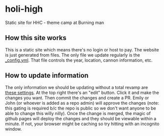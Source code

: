 # holi-high
Static site for HHC - theme camp at Burning man

## How this site works
This is a static site which means there's no login or host to pay. The website is just generated from files. The only file we update regularly is the [_config.yml](https://github.com/emilymcmahon/holi-high/blob/gh-pages/_config.yml). That file controls the year, location, cannon information, etc.

## How to update information
The only information we should be updating without a total revamp are [these settings](https://github.com/emilymcmahon/holi-high/blob/gh-pages/_config.yml#L5-L17). At the top right there's an "edit" button. Click it and make the changes you want. Then commit the changes and create a PR. Emily or John (or whoever is added as a repo admin) will approve the changes (note: this gating is required b/c the repo is public so we don't want anyone to be able to change this willy nilly). Once the change is merged, the magic of github pages will deploy the changes and they should be viewable within a minute. If not, your browser might be caching so try hitting with an incognito window. 
